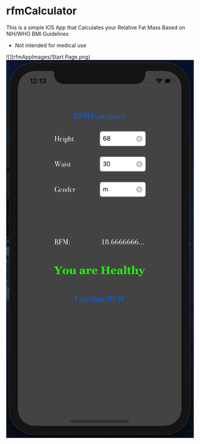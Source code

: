 # rfmCalculator
This is a simple IOS App that Calculates your Relative Fat Mass
Based on NIH/WHO BMI Guidelines
* Not intended for medical use

![](rfmAppImages/Start Page.png)
![](rfmAppImages/Calculate.png)

